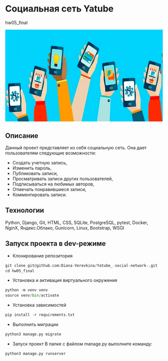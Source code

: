 # Социальная сеть Yatube
hw05_final

 <img src="img_5.png" style="height: 220pt">

## Описание 
Данный проект представляет из себя социальную сеть. 
Она дает пользователям следующие возможности:

- Создать учетную запись,
- Изменить пароль,
- Публиковать записи,
- Просматривать записи других пользователей,
- Подписываться на любимых авторов,
- Отмечать понравившиеся записи,
- Комментировать записи.

## Технологии 
Python, Django, Git, HTML, CSS, SQLite, PostgreSQL, pytest, Docker, NginX, Яндекс.Облако, Gunicorn, Linux, Bootstrap, WSGI

## Запуск проекта в dev-режиме
- Клонирование репозитория
```python
git clone git@github.com:Diana-Verevkina/Yatube_-social-network-.git
cd hw05_final
```
- Установка и активация виртуального окружения
```python
python -m venv venv
source venv/bin/activate
```
- Установка зависимостей
```python
pip install -r requirements.txt
```
- Выполнить миграции
```python
python3 manage.py migrate
```
- Запуск проект
В папке с файлом manage.py выполните команду:
```python
python3 manage.py runserver
```